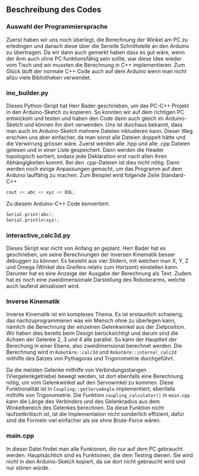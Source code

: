 ## Beschreibung des Codes

### Auswahl der Programmiersprache
Zuerst haben wir uns noch überlegt, die Berechnung der Winkel am PC zu erledingen und danach diese über die Serielle Schnittstelle an den Arduino zu übertragen. Da wir dann auch gemerkt haben dass es gut wäre, wenn der Arm auch ohne PC funktionsfähig sein sollte, war diese Idee wieder vom Tisch und wir mussten die Berechnung in C++ implementieren. Zum Glück läuft der normale C++ Code auch auf dem Arduino wenn man nicht allzu viele Bibliotheken verwendet.

### ino_builder.py
Dieses Python-Skript hat Herr Bader geschrieben, um das PC-C++ Projekt in den Arduino-Sketch zu kopieren. So konnten wir auf dem richtigen PC entwickeln und testen und haben den Code dann auch gleich im Arduino-Sketch und können ihn dort verwenden. Uns ist durchaus bekannt, dass man auch im Arduino-Sketch mehrere Dateien inkludieren kann. Dieser Weg erschien uns aber einfacher, da man sonst alle Dateien doppelt hätte und die Verwirrung grösser wäre. Zuerst werden alle .hpp und alle .cpp Dateien gelesen und in einer Liste gespeichert. Dann werden die Header topologisch sortiert, sodass jede Deklaration erst nach allen ihren Abhängigkeiten kommt. Bei den .cpp-Dateien ist dies nicht nötig. Dann werden noch einige Anpassungen gemacht, um das Programm auf dem Arduino lauffähig zu machen. Zum Beispiel wird folgende Zeile Standard-C++
```c++
cout << abc << xyz << EOL;
```
Zu diesem Arduino-C++ Code konvertiert:
```c++
Serial.print(abc);
Serial.println(xyz);
```

### interactive_calc3d.py
Dieses Skript war nicht von Anfang an geplant. Herr Bader hat es geschrieben, um seine Berechnungen der inversen Kinematik besser debuggen zu können. Es besteht aus vier Slidern, mit welchen man X, Y, Z und Omega (Winkel des Greifers relativ zum Horizont) einstellen kann. Darunter hat es eine Anzeige der Ausgabe der Berechnung als Text. Zudem hat es noch eine zweidimensionale Darstellung des Roboterarms, welche auch laufend aktualisiert wird.

### Inverse Kinematik
Inverse Kinematik ist ein komplexes Thema. Es ist erstaunlich schwierig, das nachzuprogrammieren was ein Mensch ohne zu überlegen kann, nämlich die Berechnung der einzelnen Gelenkwinkel aus der Zielposition. Wir haben dies bereits beim Design berücksichtigt und darum sind die Achsen der Gelenke 2, 3 und 4 alle parallel. So kann der Hauptteil der Berechung in einer Ebene, also zweidimensional berechnet werden. Die Berechnung wird in `RobotArm::calc3d` und `RobotArm::internal_calc2d` mithilfe des Satzes von Pythagoras und Trigonometrie durchgeführt.
 
Da die meisten Gelenke mithilfe von Verbindungsstangen (Viergelenkgetriebe) bewegt werden, ist dort ebenfalls eine Berechnung nötig, um vom Gelenkwinkel auf den Servowinkel zu kommen. Diese Funktionalität ist in `Coupling::getServoAngle` implementiert, ebenfalls mithilfe von Trigonometrie. Die Funktion `coupling_calculator()` in `main.cpp` kann die Länge des Verbinders und des Gelenkradius aus dem Winkelbereich des Gelenkes berechnen. Da diese Funktion nicht laufzeitkritisch ist, ist die Implementation nicht sonderlich effizient, dafür sind die Formeln viel einfacher als sie ohne Brute-Force wären.

### main.cpp
In dieser Datei findet man alle Funkionen, die nur auf dem PC gebraucht werden. Hauptsächlich sind es Funktionen, die dem Testing dienen. Sie wird nicht in den Arduino-Sketch kopiert, da sie dort nicht gebraucht wird und nur stören würde.
